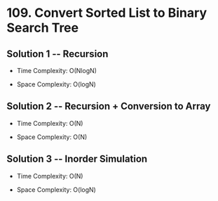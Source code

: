 # 109. Convert Sorted List to Binary Search Tree

## Solution 1 -- Recursion

* Time Complexity: O(NlogN)

* Space Complexity: O(logN)

## Solution 2 -- Recursion + Conversion to Array

* Time Complexity: O(N)

* Space Complexity: O(N)

## Solution 3 -- Inorder Simulation

* Time Complexity: O(N)

* Space Complexity: O(logN)

